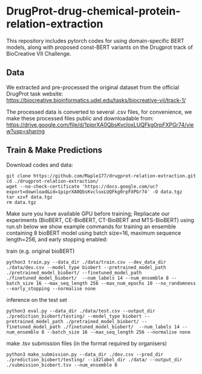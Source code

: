 # DrugProt-drug-chemical-protein-relation-extraction
This repository includes pytorch codes for using domain-specific BERT models, along with proposed const-BERT variants on the Drugprot track of BioCreative VII Challenge.

## Data
We extracted and pre-processed the original dataset from the official DrugProt task website:
https://biocreative.bioinformatics.udel.edu/tasks/biocreative-vii/track-1/

The processed data is converted to several .csv files, for convenience, we make these processed files public and downloadable from:
https://drive.google.com/file/d/1piprXA0QbsKvcloxLUQFkg0rpFXPGr74/view?usp=sharing

## Train & Make Predictions
Download codes and data:
```
git clone https://github.com/Maple177/drugprot-relation-extraction.git
cd ./drugprot-relation-extraction/
wget --no-check-certificate 'https://docs.google.com/uc?export=download&id=1piprXA0QbsKvcloxLUQFkg0rpFXPGr74' -O data.tgz
tar xzvf data.tgz
rm data.tgz
```
Make sure you have available GPU before training;
Repliacate our experiments (BioBERT, CE-BioBERT, CT-BioBERT and MTS-BioBERT) using run.sh
below we show example commands for training an ensemble containing 8 bioBERT model using batch size=16, maximum sequence length=256, and early stopping enabled:

train (e.g. original bioBERT) 
```
python3 train.py --data_dir ./data/train.csv --dev_data_dir ./data/dev.csv --model_type biobert --pretrained_model_path ./pretrained_model_biobert/ --finetuned_model_path ./finetuned_model_biobert/  --num_labels 14 --num_ensemble 8 --batch_size 16 --max_seq_length 256 --max_num_epochs 10 --no_randomness --early_stopping --normalise none
```
inference on the test set
```
python3 eval.py --data_dir ./data/test.csv --output_dir ./prediction_biobert/testing/ --model_type biobert --pretrained_model_path ./pretrained_model_biobert/ --finetuned_model_path ./finetuned_model_biobert/  --num_labels 14 --num_ensemble 8 --batch_size 16 --max_seq_length 256 --normalise none
```

make .tsv submission files (in the format required by organisers)
```
python3 make_submission.py --data_dir ./dev.csv --pred_dir ./prediction_biobert/testing/ --id2label_dir ./data/ --output_dir ./submission_biobert.tsv --num_ensemble 8
```
